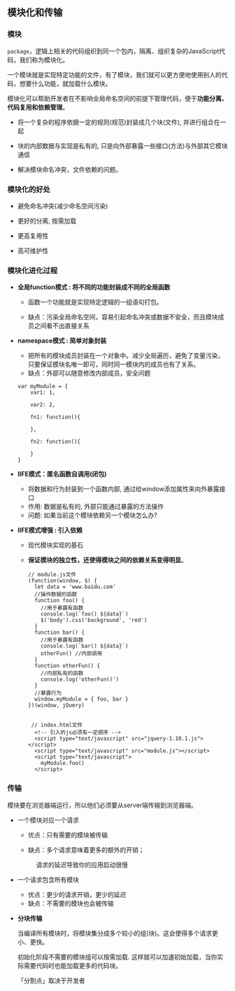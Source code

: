 ## 模块化和传输

### 模块

`package`，逻辑上相关的代码组织到同一个包内，隔离、组织复杂的JavaScript代码，我们称为模块化。

一个模块就是实现特定功能的文件，有了模块，我们就可以更方便地使用别人的代码，想要什么功能，就加载什么模块。

模块化可以帮助开发者在不影响全局命名空间的前提下管理代码，便于**功能分离、代码复用和依赖管理**。

- 将一个复杂的程序依据一定的规则(规范)封装成几个块(文件), 并进行组合在一起
- 块的内部数据与实现是私有的, 只是向外部暴露一些接口(方法)与外部其它模块通信

- 解决模块命名冲突，文件依赖的问题。



### 模块化的好处

- 避免命名冲突(减少命名空间污染)

- 更好的分离, 按需加载

- 更高复用性

- 高可维护性

  

### 模块化进化过程

- **全局function模式 : 将不同的功能封装成不同的全局函数**

  - 函数一个功能就是实现特定逻辑的一组语句打包。

  - 缺点：污染全局命名空间，容易引起命名冲突或数据不安全，而且模块成员之间看不出直接关系

- **namespace模式 : 简单对象封装**

  - 把所有的模块成员封装在一个对象中。减少全局遍历，避免了变量污染，只要保证模块名唯一即可，同时同一模块内的成员也有了关系。
  - 缺点：外部可以随意修改内部成员，安全问题

  ```
  var myModule = {
      var1: 1,
  
      var2: 2,
  
      fn1: function(){
  
      },
  
      fn2: function(){
  
      }
  }
  ```

- **IIFE模式：匿名函数自调用(闭包)**

  - 将数据和行为封装到一个函数内部, 通过给window添加属性来向外暴露接口
  - 作用: 数据是私有的, 外部只能通过暴露的方法操作
  - 问题: 如果当前这个模块依赖另一个模块怎么办?

- **IIFE模式增强 : 引入依赖**

  - 现代模块实现的基石

  - **保证模块的独立性，还使得模块之间的依赖关系变得明显**。

    ```
    // module.js文件
    (function(window, $) {
      let data = 'www.baidu.com'
      //操作数据的函数
      function foo() {
        //用于暴露有函数
        console.log(`foo() ${data}`)
        $('body').css('background', 'red')
      }
      function bar() {
        //用于暴露有函数
        console.log(`bar() ${data}`)
        otherFun() //内部调用
      }
      function otherFun() {
        //内部私有的函数
        console.log('otherFun()')
      }
      //暴露行为
      window.myModule = { foo, bar }
    })(window, jQuery)
    
    
     // index.html文件
      <!-- 引入的js必须有一定顺序 -->
      <script type="text/javascript" src="jquery-1.10.1.js"></script>
      <script type="text/javascript" src="module.js"></script>
      <script type="text/javascript">
        myModule.foo()
      </script>
    ```

    

  



### 传输

模块要在浏览器端运行，所以他们必须要从server端传输到浏览器端。

- 一个模块对应一个请求

  - 优点：只有需要的模块被传输

  - 缺点：多个请求意味着更多的额外的开销；

    ​	　请求的延迟导致你的应用启动很慢

- 一个请求包含所有模块

  - 优点：更少的请求开销，更少的延迟
  - 缺点：不需要的模块也会被传输

- **分块传输**

  当编译所有模块时，将模块集分成多个较小的组(块)。这会使得多个请求更小、更快。

  初始化阶段不需要的模块组可以按需加载. 这样就可以加速初始加载，当你实际需要代码时也能加载更多的代码块。

  「分割点」取决于开发者